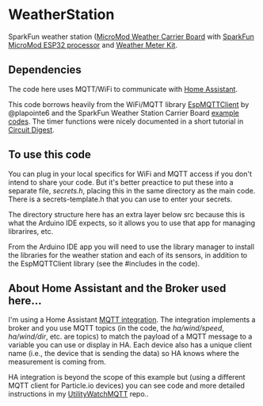 # WeatherStation

SparkFun weather station
([MicroMod Weather Carrier Board](https://www.sparkfun.com/products/16794)
with 
[SparkFun MicroMod ESP32 processor](https://www.sparkfun.com/products/16781)
and 
[Weather Meter Kit](https://www.sparkfun.com/products/15901).

## Dependencies

The code here uses MQTT/WiFi to communicate with 
[Home Assistant](https://www.home-assistant.io/).

This code borrows heavily from the WiFi/MQTT library
[EspMQTTClient](https://github.com/plapointe6/EspMQTTClient)
by @plapointe6
and the SparkFun Weather Station Carrier Board 
[example codes](https://github.com/sparkfun/MicroMod_Weather_Carrier_Board/). 
The timer functions were nicely documented in a short tutorial in
[Circuit Digest](https://circuitdigest.com/microcontroller-projects/esp32-timers-and-timer-interrupts).

## To use this code

You can plug in your local specifics for WiFi and MQTT access if you
don't intend to share your code.  But it's better preactice to put
these into a separate file, *secrets.h*, placing this in the same
directory as the main code. There is a secrets-template.h that you can
use to enter your secrets.

The directory structure here has an extra layer below src because this is
what the Arduino IDE expects, so it allows you to use that app for managing
librarires, etc. 

From the Arduino IDE app you will need to use the library manager to
install the libraries for the weather station and each of its sensors,
in addition to the EspMQTTClient library (see the #includes in the code).

## About Home Assistant and the Broker used here...
I'm using a Home Assistant
[MQTT integration](https://www.home-assistant.io/integrations/mqtt/). 
The integration implements a broker and
you use MQTT topics (in the code, the *ha/wind/speed*, *ha/wind/dir*, etc. 
are topics) to match the payload of a MQTT message to a variable you can use 
or display in HA.  Each device also has a unique client name (i.e., the device
that is sending the data) so HA knows 
where the measurement is coming from.

HA integration is beyond the scope of this example but (using a different
MQTT client for Particle.io devices) you can see code and more detailed
instructions in my 
[UtilityWatchMQTT](https://github.com/cecat/UtilityWatchMQTT) repo..
